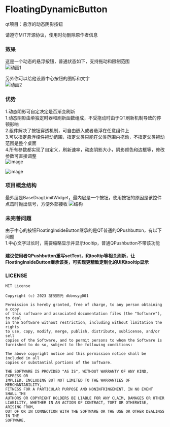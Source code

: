 # FloatingDynamicButton
qt项目：悬浮的动态阴影按钮

请遵守MIT开源协议，使用时勿删除原作者信息


### 效果
这是一个动态的悬浮按钮，普通状态如下，支持拖动和限制范围  
![动画1](https://user-images.githubusercontent.com/48360609/236614949-3bb201bd-5f74-434e-b45e-a328ca45dcd2.gif)


另外你可以给他设置中心按钮的图标和文字  
![动画2](https://user-images.githubusercontent.com/48360609/236776900-725c9642-37d7-4775-bfa0-314e67d07139.gif)


### 优势
1.动态阴影可自定决定是否渐变刷新  
1.动态阴影由单独定时器和刷新函数组成，不受拖动时由于QT刷新机制导致的停顿影响  
2.组件解决了按钮穿透机制，可自由嵌入或者悬浮在任意组件上  
3.可以指定悬浮控件拖动范围，指定父类只能在父类范围内拖动，不指定父类拖动范围是整个桌面  
4.所有参数都实现了自定义，刷新速率，动态阴影大小，阴影颜色和边框等，修改参数可直接调整  
![image](https://user-images.githubusercontent.com/48360609/236777086-65bd668a-85da-4c19-a414-ee0aba0b69fb.png)

![image](https://user-images.githubusercontent.com/48360609/236777126-3be58a58-adb6-4e05-b823-fc9e2dd471ec.png)


### 项目概念结构

最外层是BaseDragLimitWidget，最内层是一个按钮，使用按钮的原因是该控件点击时抛出信号，方便外部接收
![结构](https://user-images.githubusercontent.com/48360609/236615359-743db86f-4c2b-4019-8ff0-7a9afa5d84c1.png)

### 未完善问题
由于中心的按钮FloatingInsideButton继承的是QT普通的QPushbutton，有以下问题  
1.中心文字过长时，需要缩略显示并显示tooltip，普通QPushbutton不带该功能  

#### 建议使用者QPushbutton重写setText，和tooltip等相关刷新，让FloatingInsideButton继承该类，可实现更精致定制化的UI和tooltip显示


### LICENSE
``` 
MIT License

Copyright (c) 2023 凝视阳光 dbbnsyg001

Permission is hereby granted, free of charge, to any person obtaining a copy
of this software and associated documentation files (the "Software"), to deal
in the Software without restriction, including without limitation the rights
to use, copy, modify, merge, publish, distribute, sublicense, and/or sell
copies of the Software, and to permit persons to whom the Software is
furnished to do so, subject to the following conditions:

The above copyright notice and this permission notice shall be included in all
copies or substantial portions of the Software.

THE SOFTWARE IS PROVIDED "AS IS", WITHOUT WARRANTY OF ANY KIND, EXPRESS OR
IMPLIED, INCLUDING BUT NOT LIMITED TO THE WARRANTIES OF MERCHANTABILITY,
FITNESS FOR A PARTICULAR PURPOSE AND NONINFRINGEMENT. IN NO EVENT SHALL THE
AUTHORS OR COPYRIGHT HOLDERS BE LIABLE FOR ANY CLAIM, DAMAGES OR OTHER
LIABILITY, WHETHER IN AN ACTION OF CONTRACT, TORT OR OTHERWISE, ARISING FROM,
OUT OF OR IN CONNECTION WITH THE SOFTWARE OR THE USE OR OTHER DEALINGS IN THE
SOFTWARE.
``` 
